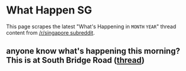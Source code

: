 # What Happen SG

This page scrapes the latest "What's Happening in `MONTH` `YEAR`" thread content from [/r/singapore subreddit](https://www.reddit.com/r/singapore/).

<!-- START HAPPENING -->
## anyone know what's happening this morning? This is at South Bridge Road ([thread](https://i.redd.it/xh8i46t4epha1.jpg))


<!-- END HAPPENING -->